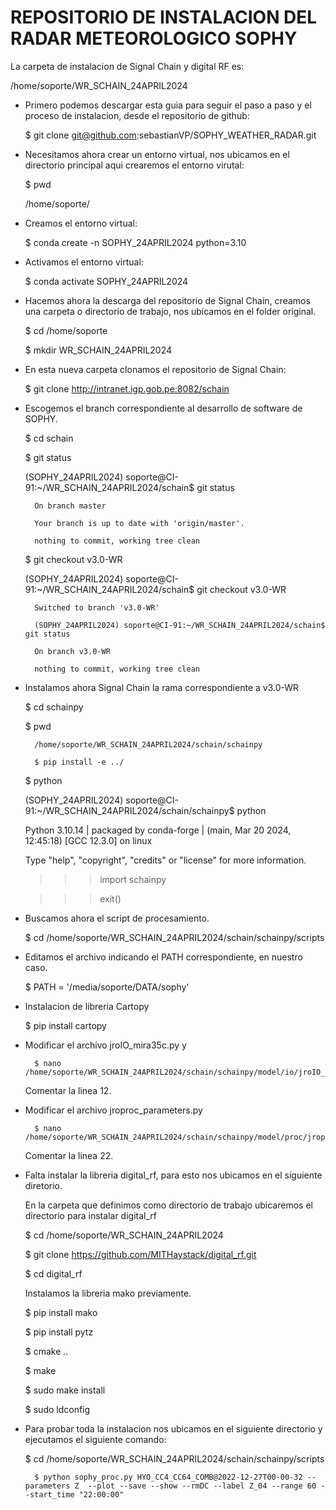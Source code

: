 # REPOSITORIO DE INSTALACION DEL RADAR METEOROLOGICO SOPHY

La carpeta de instalacion de Signal Chain y digital RF es:

/home/soporte/WR_SCHAIN_24APRIL2024

- Primero podemos descargar esta guia para seguir el paso a paso y el proceso de instalacion, desde el repositorio de github:
 
  $ git clone git@github.com:sebastianVP/SOPHY_WEATHER_RADAR.git


- Necesitamos ahora  crear un entorno virtual, nos ubicamos en el directorio principal aqui crearemos el entorno virutal:

  $ pwd

  /home/soporte/

- Creamos el entorno virtual:

	$ conda create -n SOPHY_24APRIL2024 python=3.10


- Activamos el entorno virtual:

	$ conda activate SOPHY_24APRIL2024

-  Hacemos ahora la descarga del repositorio de Signal Chain, creamos una carpeta o directorio de trabajo, nos ubicamos en el folder original.

	$ cd  /home/soporte

	$ mkdir WR_SCHAIN_24APRIL2024

- En esta nueva carpeta clonamos el repositorio de Signal Chain:

	$ git clone http://intranet.igp.gob.pe:8082/schain

- Escogemos el branch correspondiente al desarrollo de software de SOPHY.

	$ cd schain

	$ git status 

	(SOPHY_24APRIL2024) soporte@CI-91:~/WR_SCHAIN_24APRIL2024/schain$ git status
	
        On branch master
	
        Your branch is up to date with 'origin/master'.
	
        nothing to commit, working tree clean

	$ git checkout v3.0-WR

	(SOPHY_24APRIL2024) soporte@CI-91:~/WR_SCHAIN_24APRIL2024/schain$ git checkout v3.0-WR 
	
        Switched to branch 'v3.0-WR'
	
        (SOPHY_24APRIL2024) soporte@CI-91:~/WR_SCHAIN_24APRIL2024/schain$ git status
	
        On branch v3.0-WR
	
        nothing to commit, working tree clean
	

- Instalamos ahora Signal Chain la rama correspondiente a v3.0-WR

	$ cd  schainpy

	$ pwd
        
        /home/soporte/WR_SCHAIN_24APRIL2024/schain/schainpy
 
        $ pip install -e ../


	$ python
	
	(SOPHY_24APRIL2024) soporte@CI-91:~/WR_SCHAIN_24APRIL2024/schain/schainpy$ python
	
	Python 3.10.14 | packaged by conda-forge | (main, Mar 20 2024, 12:45:18) [GCC 12.3.0] on linux
	
	Type "help", "copyright", "credits" or "license" for more information.
	
	>>> import schainpy
	
	>>> exit()


- Buscamos ahora el script de procesamiento.
	
	$ cd /home/soporte/WR_SCHAIN_24APRIL2024/schain/schainpy/scripts

- Editamos el archivo indicando el PATH correspondiente, en nuestro caso.

	$ PATH = '/media/soporte/DATA/sophy'

- Instalacion de libreria Cartopy

	$ pip install cartopy

- Modificar el archivo jroIO_mira35c.py y 

        $ nano  /home/soporte/WR_SCHAIN_24APRIL2024/schain/schainpy/model/io/jroIO_mira35c.py

	Comentar la linea 12.

- Modificar el archivo jroproc_parameters.py

        $ nano /home/soporte/WR_SCHAIN_24APRIL2024/schain/schainpy/model/proc/jroproc_parameters.py

	Comentar la linea 22.


- Falta instalar la libreria digital_rf, para esto nos ubicamos en el siguiente diretorio.


	En la carpeta que definimos como directorio de trabajo ubicaremos el directorio para instalar digital_rf	

	$ cd /home/soporte/WR_SCHAIN_24APRIL2024

	$ git clone https://github.com/MITHaystack/digital_rf.git

	$ cd digital_rf

	Instalamos la libreria mako previamente.

	$ pip install mako 

	$ pip install pytz

	$ cmake ..

	$ make

	$ sudo make install

	$ sudo ldconfig

- Para probar toda la instalacion nos ubicamos en el siguiente directorio y ejecutamos el siguiente comando:

	$ cd /home/soporte/WR_SCHAIN_24APRIL2024/schain/schainpy/scripts
 
        $ python sophy_proc.py HYO_CC4_CC64_COMB@2022-12-27T00-00-32 --parameters Z  --plot --save --show --rmDC --label Z_04 --range 60 --start_time "22:00:00"
